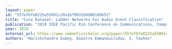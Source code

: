 ```yaml
---
layout: paper
id: "557efbfe0225a55091c20a1bf9631b6d08109b53"
title: "Cure Dataset: Ladder Networks For Audio Event Classification"
publication: "2019 IEEE Pacific Rim Conference on Communications, Computers and Signal Processing (PACRIM)"
year: 2019
external_url: https://www.semanticscholar.org/paper/557efbfe0225a55091c20a1bf9631b6d08109b53
authors: "Harishchandra Dubey, Dimitra Emmanouilidou, I. Tashev"
---
```

